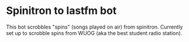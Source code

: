 # Spinitron to lastfm bot

This bot scrobbles "spins" (songs played on air) from spinitron. Currently set up to scrobble spins from WUOG (aka the best student radio station).

